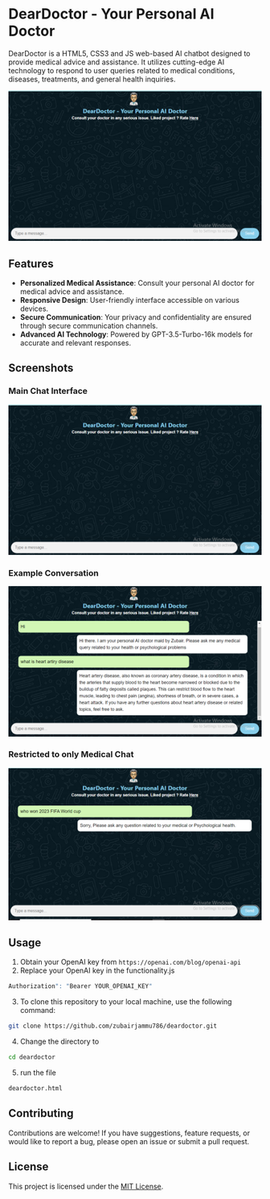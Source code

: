 # DearDoctor - Your Personal AI Doctor
DearDoctor is a HTML5, CSS3 and JS web-based AI chatbot designed to provide medical advice and assistance. It utilizes cutting-edge AI technology to respond to user queries related to medical conditions, diseases, treatments, and general health inquiries.

![Chat Interface](doctorgpt.PNG)

## Features
- **Personalized Medical Assistance**: Consult your personal AI doctor for medical advice and assistance.
- **Responsive Design**: User-friendly interface accessible on various devices.
- **Secure Communication**: Your privacy and confidentiality are ensured through secure communication channels.
- **Advanced AI Technology**: Powered by GPT-3.5-Turbo-16k models for accurate and relevant responses.

## Screenshots

### Main Chat Interface
![Chat Interface](doctorgpt.PNG)

### Example Conversation
![Example Conversation](doctorgpt2.PNG)

### Restricted to only Medical Chat
![Privacy and Disclaimer](doctorgpt3.PNG)

## Usage

1. Obtain your OpenAI key from `https://openai.com/blog/openai-api`
2. Replace your OpenAI key in the functionality.js
```bash
Authorization": "Bearer YOUR_OPENAI_KEY"
``` 
3. To clone this repository to your local machine, use the following command:
```bash
git clone https://github.com/zubairjammu786/deardoctor.git
```
4. Change the directory to
```bash
cd deardoctor
```
5. run the file
```bash
deardoctor.html
```

## Contributing
Contributions are welcome! If you have suggestions, feature requests, or would like to report a bug, please open an issue or submit a pull request.

## License
This project is licensed under the [MIT License](LICENSE).
